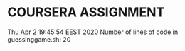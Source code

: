 # COURSERA ASSIGNMENT #
Thu Apr  2 19:45:54 EEST 2020
Number of lines of code in guessinggame.sh: 
      20
